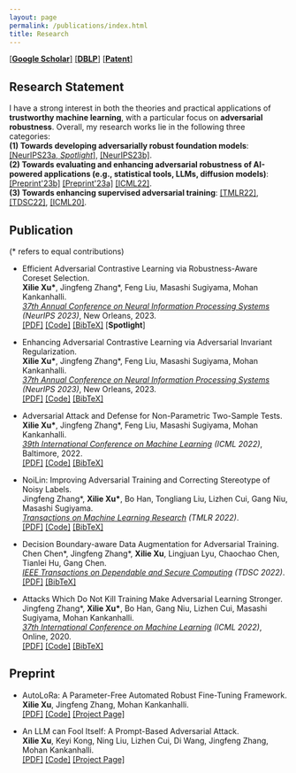 ```yaml
---
layout: page
permalink: /publications/index.html
title: Research
---
```


[[**Google Scholar**]](https://scholar.google.com/citations?hl=en&user=zea9MKUAAAAJ) [[**DBLP**]](https://dblp.org/pid/259/2327.html)  [[**Patent**]](https://www.patentguru.com/cn/inventor/%E5%BE%90%E6%9B%A6%E7%83%88) <br/>

## Research Statement
I have a strong interest in both the theories and practical applications of **trustworthy machine learning**, with a particular focus on **adversarial robustness**. 
Overall, my research works lie in the following three categories: <br/>
**(1) Towards developing adversarially robust foundation models**: [[NeurIPS23a, *Spotlight*]](#NIPS23a), [[NeurIPS23b]](#NIPS23b). <br/>
**(2) Towards evaluating and enhancing adversarial robustness of AI-powered applications (e.g., statistical tools, LLMs, diffusion models)**: [[Preprint'23b]](#promptattack) [[Preprint'23a]](#autoRFT) [[ICML22]](#ICML22). <br/>
**(3) Towards enhancing supervised adversarial training**: [[TMLR22]](#TMLR22), [[TDSC22]](#TDSC22), [[ICML20]](#ICML20).

<!-- I'm always welcoming the possibility of collaborations. Please feel free to contact me via [email](xuxilie@comp.nus.edu.sg) if you have any appropriate opportunities you'd like to explore. -->

## Publication
(\* refers to equal contributions)
- <span id="NIPS23a">Efficient Adversarial Contrastive Learning via Robustness-Aware Coreset Selection.</span> 
<br/> **Xilie Xu\***, Jingfeng Zhang\*, Feng Liu, Masashi Sugiyama, Mohan Kankanhalli. 
<br/> [*37th Annual Conference on Neural Information Processing Systems*](https://neurips.cc/Conferences/2023) *(NeurIPS 2023)*, New Orleans, 2023. 
<br/> [[PDF]](https://arxiv.org/pdf/2302.03857.pdf) [[Code]]() [[BibTeX]](https://scholar.googleusercontent.com/scholar.bib?q=info:E_wpy3GVQbYJ:scholar.google.com/&output=citation&scisdr=ClE57TOnEJa_oLlkq7I:AFWwaeYAAAAAZRFis7KReHcROHAYnWoiV6gvx6Y&scisig=AFWwaeYAAAAAZRFisyCipyX6BVfYxxDG9kfCWu0&scisf=4&ct=citation&cd=-1&hl=en) [**Spotlight**]

- <span id="NIPS23b">Enhancing Adversarial Contrastive Learning via Adversarial Invariant Regularization.</span> 
<br/> **Xilie Xu\***, Jingfeng Zhang\*, Feng Liu, Masashi Sugiyama, Mohan Kankanhalli. 
<br/> [*37th Annual Conference on Neural Information Processing Systems*](https://neurips.cc/Conferences/2023) *(NeurIPS 2023)*, New Orleans, 2023. 
<br/> [[PDF]](https://arxiv.org/pdf/2305.00374.pdf) [[Code]]() [[BibTeX]](https://scholar.googleusercontent.com/scholar.bib?q=info:OluEdScbo14J:scholar.google.com/&output=citation&scisdr=ClE57TOnEJa_oLlkhpk:AFWwaeYAAAAAZRFinplfA6oeNQMV6GB6ciligwg&scisig=AFWwaeYAAAAAZRFinrFEeKoc-BMy_xfCVD0W_W4&scisf=4&ct=citation&cd=-1&hl=en&scfhb=1) <br/>

- <span id="ICML22">Adversarial Attack and Defense for Non-Parametric Two-Sample Tests.</span> 
<br/> **Xilie Xu\***, Jingfeng Zhang\*, Feng Liu, Masashi Sugiyama, Mohan Kankanhalli. 
<br/> [*39th International Conference on Machine Learning*](https://icml.cc/Conferences/2022) *(ICML 2022)*, Baltimore, 2022. <br/> [[PDF]](https://proceedings.mlr.press/v162/xu22m/xu22m.pdf) [[Code]](https://github.com/GodXuxilie/Robust-TST) [[BibTeX]](https://scholar.googleusercontent.com/scholar.bib?q=info:2g1wRPv3Id4J:scholar.google.com/&output=citation&scisdr=ClE57TOnEJa_oLlkYEA:AFWwaeYAAAAAZRFieEDgzxiUY3BXxqs_xZL1MgE&scisig=AFWwaeYAAAAAZRFieI9pa-Q3utJ9CQwwgSiJ31I&scisf=4&ct=citation&cd=-1&hl=en)

- <span id="TMLR22">NoiLin: Improving Adversarial Training and Correcting Stereotype of Noisy Labels. </span> 
<br> Jingfeng Zhang\*, **Xilie Xu\***, Bo Han, Tongliang Liu, Lizhen Cui, Gang Niu, Masashi Sugiyama. 
<br/> [*Transactions on Machine Learning Research*](https://jmlr.org/tmlr/) *(TMLR 2022)*. 
<br/> [[PDF]](https://openreview.net/pdf?id=zlQXV7xtZs) [[Code]](https://github.com/zjfheart/NoiLIn) [[BibTeX]](https://scholar.googleusercontent.com/scholar.bib?q=info:XgdVUPGCD5oJ:scholar.google.com/&output=citation&scisdr=ClE57TOnEJa_oLlkfhk:AFWwaeYAAAAAZRFiZhm0iLKjrkkSgMZj9OXzurs&scisig=AFWwaeYAAAAAZRFiZtcATe8SWP8hwQHf88b1n-E&scisf=4&ct=citation&cd=-1&hl=en&scfhb=1)


- <span id="TDSC22">Decision Boundary-aware Data Augmentation for Adversarial Training.</span> 
<br> Chen Chen\*, Jingfeng Zhang\*, **Xilie Xu**, Lingjuan Lyu, Chaochao Chen, Tianlei Hu, Gang Chen. 
<br/> [*IEEE Transactions on Dependable and Secure Computing*](https://ieeexplore.ieee.org/xpl/RecentIssue.jsp?punumber=8858) *(TDSC 2022)*. 
<br/> [[PDF]](https://ieeexplore.ieee.org/abstract/document/9754227) [[BibTeX]](https://scholar.googleusercontent.com/scholar.bib?q=info:ZJT4e3wdL3YJ:scholar.google.com/&output=citation&scisdr=ClE57TOnEJa_oLlkUgk:AFWwaeYAAAAAZRFiSgk8vu679Kz5vSH7IboyCFA&scisig=AFWwaeYAAAAAZRFiSk7NLwlZHp3poWY2WEnqIqs&scisf=4&ct=citation&cd=-1&hl=en&scfhb=1)


- <span id="ICML20">Attacks Which Do Not Kill Training Make Adversarial Learning Stronger.</span> 
<br/> Jingfeng Zhang\*, **Xilie Xu\***, Bo Han, Gang Niu, Lizhen Cui, Masashi Sugiyama, Mohan Kankanhalli. 
<br/> [*37th International Conference on Machine Learning*](https://icml.cc/Conferences/2020) *(ICML 2022)*, Online, 2020.  <br/> [[PDF]](https://proceedings.mlr.press/v119/zhang20z/zhang20z.pdf) [[Code]](https://github.com/zjfheart/Friendly-Adversarial-Training) [[BibTeX]](https://scholar.googleusercontent.com/scholar.bib?q=info:ZV_a5WLALAEJ:scholar.google.com/&output=citation&scisdr=ClE57TOnEJa_oLlkCUQ:AFWwaeYAAAAAZRFiEUTG2oLZn2W5XLkSdws1DXM&scisig=AFWwaeYAAAAAZRFiET8IWpCGzhK4DGqoMdS7mXI&scisf=4&ct=citation&cd=-1&hl=en)



## Preprint
- <span id="autoRFT">AutoLoRa: A Parameter-Free Automated Robust Fine-Tuning Framework.</span> 
<br/> **Xilie Xu**, Jingfeng Zhang, Mohan Kankanhalli. 
<br/> [[PDF]](https://arxiv.org/abs/2310.01818) [[Code]]() [[Project Page]](./project_page/Benchmark_transferability/index.html)

- <span id="promptattack">An LLM can Fool Itself: A Prompt-Based Adversarial Attack.</span> 
<br/> **Xilie Xu**, Keyi Kong, Ning Liu, Lizhen Cui, Di Wang, Jingfeng Zhang, Mohan Kankanhalli. 
<br/> [[PDF]]() [[Code]]() [[Project Page]](./project_page/prompt_attack/index.html)